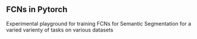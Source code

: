 ## FCNs in Pytorch

Experimental playground for training FCNs for Semantic Segmentation for a varied varienty of tasks on various datasets
